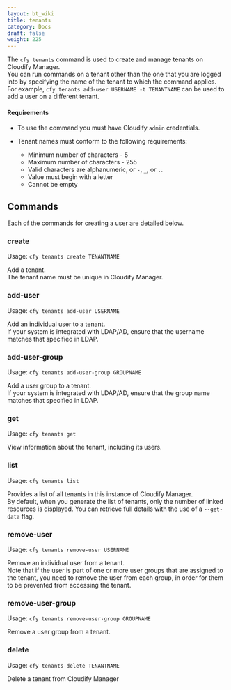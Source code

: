 ```yaml
---
layout: bt_wiki
title: tenants
category: Docs
draft: false
weight: 225
---
```


The `cfy tenants` command is used to create and manage tenants on Cloudify Manager.<br>
You can run commands on a tenant other than the one that you are logged into by specifying the name of the tenant to which the command applies. For example, `cfy tenants add-user USERNAME -t TENANTNAME` can be used to add a user on a different tenant.

#### Requirements

* To use the command you must have Cloudify `admin` credentials.<br>
* Tenant names must conform to the following requirements:  

  * Minimum number of characters - 5
  * Maximum number of characters - 255
  * Valid characters are alphanumeric, or `-`, `_`, or `.`.
  * Value must begin with a letter
  * Cannot be empty

## Commands
Each of the commands for creating a user are detailed below.

### create

Usage: `cfy tenants create TENANTNAME`

Add a tenant.<br>
The tenant name must be unique in Cloudify Manager.

### add-user

Usage: `cfy tenants add-user USERNAME`

Add an individual user to a tenant. <br>
If your system is integrated with LDAP/AD, ensure that the username matches that specified in LDAP.<br>

### add-user-group

Usage: `cfy tenants add-user-group GROUPNAME`

Add a user group to a tenant. <br>
If your system is integrated with LDAP/AD, ensure that the group name matches that specified in LDAP.<br>

### get

Usage: `cfy tenants get`<br>

View information about the tenant, including its users. <br>

### list

Usage: `cfy tenants list`<br>

Provides a list of all tenants in this instance of Cloudify Manager. <br>
By default, when you generate the list of tenants, only the number of linked resources is displayed. You can retrieve full details with the use of a `--get-data` flag.

### remove-user

Usage: `cfy tenants remove-user USERNAME`<br>

Remove an individual user from a tenant.<br>
Note that if the user is part of one or more user groups that are assigned to the tenant, you need to remove the user from each group, in order for them to be prevented from accessing the tenant.<br>

### remove-user-group

Usage: `cfy tenants remove-user-group GROUPNAME`<br>

Remove a user group from a tenant.<br>

### delete

Usage: `cfy tenants delete TENANTNAME`

Delete a tenant from Cloudify Manager

